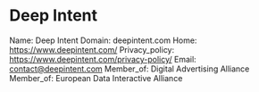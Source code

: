 
# Deep Intent

Name: Deep Intent
Domain: deepintent.com
Home: https://www.deepintent.com/
Privacy_policy: https://www.deepintent.com/privacy-policy/
Email: contact@deepintent.com
Member_of: Digital Advertising Alliance
Member_of: European Data Interactive Alliance
